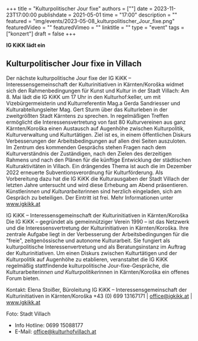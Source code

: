 +++
title = "Kulturpolitischer Jour fixe"
authors = [""]
date = 2023-11-23T17:00:00
publishdate = 2021-05-01
time = "17:00"
description = ""
featured = "img/events/2023-05-08_kulturpolitischer_Jour_fixe.png"
featuredVideo = ""
featuredVimeo = ""
linktitle = ""
type = "event"
tags = ["konzert"]
draft = false
+++

**IG KiKK lädt ein**

## Kulturpolitischer Jour fixe in Villach

Der nächste kulturpolitische Jour fixe der IG KiKK – Interessensgemeinschaft der Kulturinitiativen in Kärnten/Koroška widmet sich den Rahmenbedingungen für Kunst und Kultur in der Stadt Villach: Am 8. Mai lädt die IG KiKK um 17 Uhr in den Kulturhof:keller, um mit Vizebürgermeisterin und Kulturreferentin Mag.a Gerda Sandriesser und Kulturabteilungsleiter Mag. Gert Sturm über das Kulturleben in der zweitgrößten Stadt Kärntens zu sprechen. 
In regelmäßigen Treffen ermöglicht die Interessensvertretung von fast 80 Kulturvereinen aus ganz Kärnten/Koroška einen Austausch auf Augenhöhe zwischen Kulturpolitik, Kulturverwaltung und Kulturtätigen. Ziel ist es, in einem öffentlichen Diskurs Verbesserungen der Arbeitsbedingungen auf allen drei Seiten auszuloten.
Im Zentrum des kommenden Gesprächs stehen Fragen nach dem Kulturverständnis der Zuständigen, nach den Zielen des derzeitigen Rahmens und nach den Plänen für die künftige Entwicklung der städtischen Kulturaktivitäten in Villach. Ein drängendes Thema ist auch die im Dezember 2022 erneuerte Subventionsverordnung für Kulturförderung. Als Vorbereitung dazu hat die IG KiKK die Kulturausgaben der Stadt Villach der letzten Jahre untersucht und wird diese Erhebung am Abend präsentieren.
Künstler*innen und Kulturarbeiter*innen sind herzlich eingeladen, sich am Gespräch zu beteiligen. Der Eintritt ist frei. Mehr Informationen unter www.igkikk.at

IG KiKK – Interessensgemeinschaft der Kulturinitiativen in Kärnten/Koroška
Die IG KiKK – gegründet als gemeinnütziger Verein 1990 – ist das Netzwerk und die Interessensvertretung der Kulturinitiativen in Kärnten/Koroška. Ihre zentrale Aufgabe liegt in der Verbesserung der Arbeitsbedingungen für die "freie", zeitgenössische und autonome Kulturarbeit. Sie fungiert als kulturpolitische Interessenvertretung und als Beratungsinstanz im Auftrag der Kulturinitiativen.
Um einen Diskurs zwischen Kulturtätigen und der Kulturpolitik auf Augenhöhe zu etablieren, veranstaltet die IG KiKK regelmäßig stattfindende kulturpolitische Jour-fixe-Gespräche, die Kulturarbeiter*innen und Kulturpolitiker*innen in Kärnten/Koroška ein offenes Forum bieten.

Kontakt: 
Elena Stoißer, Büroleitung
IG KiKK – Interessensgemeinschaft der Kulturinitiativen in Kärnten/Koroška
+43 (0) 699 13167171 | office@igkikk.at | www.igkikk.at

Foto: Stadt Villach

- Info Hotline: 0699 15088177 
- E-Mail: office@kulturhofvillach.at

